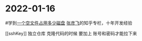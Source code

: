 # 2022-01-16
#学到[一个空文件占用多少磁盘](https://zhuanlan.zhihu.com/p/131271797)
[张彦飞](https://www.zhihu.com/people/zhang-yan-fei-26-61)的知乎专栏，十年开发经验

[[sshKey]]
独立仓库 克隆代码的时候 要加上 账号和密码才能拉下来

